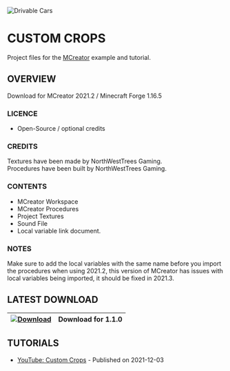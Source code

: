 ![Drivable Cars](https://i.imgur.com/vSmMqFX.png)
# CUSTOM CROPS
Project files for the [MCreator](https://mcreator.net/) example and tutorial.

## OVERVIEW
Download for MCreator 2021.2 / Minecraft Forge 1.16.5

### LICENCE
- Open-Source / optional credits

### CREDITS
Textures have been made by NorthWestTrees Gaming.    
Procedures have been built by NorthWestTrees Gaming.

### CONTENTS
* MCreator Workspace
* MCreator Procedures
* Project Textures
* Sound File
* Local variable link document.

### NOTES
Make sure to add the local variables with the same name before you import the procedures when using 2021.2,
this version of MCreator has issues with local variables being imported, it should be fixed in 2021.3.

## LATEST DOWNLOAD
| [![Download](https://i.imgur.com/Xcxx2Gr.png)](https://github.com/MCreator-Examples/Custom-Crops/files/7646382/custom_crops.zip) | Download for 1.1.0 |
| --- | --- |

## TUTORIALS
* [YouTube: Custom Crops](https://youtu.be/yuXvYvy9T68) - Published on 2021-12-03
